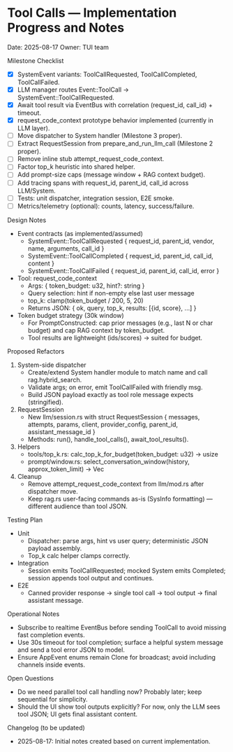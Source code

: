 # Tool Calls — Implementation Progress and Notes

Date: 2025-08-17
Owner: TUI team

Milestone Checklist
- [x] SystemEvent variants: ToolCallRequested, ToolCallCompleted, ToolCallFailed.
- [x] LLM manager routes Event::ToolCall -> SystemEvent::ToolCallRequested.
- [x] Await tool result via EventBus with correlation (request_id, call_id) + timeout.
- [x] request_code_context prototype behavior implemented (currently in LLM layer).
- [ ] Move dispatcher to System handler (Milestone 3 proper).
- [ ] Extract RequestSession from prepare_and_run_llm_call (Milestone 2 proper).
- [ ] Remove inline stub attempt_request_code_context.
- [ ] Factor top_k heuristic into shared helper.
- [ ] Add prompt-size caps (message window + RAG context budget).
- [ ] Add tracing spans with request_id, parent_id, call_id across LLM/System.
- [ ] Tests: unit dispatcher, integration session, E2E smoke.
- [ ] Metrics/telemetry (optional): counts, latency, success/failure.

Design Notes
- Event contracts (as implemented/assumed)
  - SystemEvent::ToolCallRequested { request_id, parent_id, vendor, name, arguments, call_id }
  - SystemEvent::ToolCallCompleted { request_id, parent_id, call_id, content }
  - SystemEvent::ToolCallFailed { request_id, parent_id, call_id, error }
- Tool: request_code_context
  - Args: { token_budget: u32, hint?: string }
  - Query selection: hint if non-empty else last user message
  - top_k: clamp(token_budget / 200, 5, 20)
  - Returns JSON: { ok, query, top_k, results: [{id, score}, ...] }
- Token budget strategy (30k window)
  - For PromptConstructed: cap prior messages (e.g., last N or char budget) and cap RAG context by token_budget.
  - Tool results are lightweight (ids/scores) → suited for budget.

Proposed Refactors
1) System-side dispatcher
   - Create/extend System handler module to match name and call rag.hybrid_search.
   - Validate args; on error, emit ToolCallFailed with friendly msg.
   - Build JSON payload exactly as tool role message expects (stringified).
2) RequestSession
   - New llm/session.rs with struct RequestSession { messages, attempts, params, client, provider_config, parent_id, assistant_message_id }
   - Methods: run(), handle_tool_calls(), await_tool_results().
3) Helpers
   - tools/top_k.rs: calc_top_k_for_budget(token_budget: u32) -> usize
   - prompt/window.rs: select_conversation_window(history, approx_token_limit) -> Vec<Message>
4) Cleanup
   - Remove attempt_request_code_context from llm/mod.rs after dispatcher move.
   - Keep rag.rs user-facing commands as-is (SysInfo formatting) — different audience than tool JSON.

Testing Plan
- Unit
  - Dispatcher: parse args, hint vs user query; deterministic JSON payload assembly.
  - Top_k calc helper clamps correctly.
- Integration
  - Session emits ToolCallRequested; mocked System emits Completed; session appends tool output and continues.
- E2E
  - Canned provider response → single tool call → tool output → final assistant message.

Operational Notes
- Subscribe to realtime EventBus before sending ToolCall to avoid missing fast completion events.
- Use 30s timeout for tool completion; surface a helpful system message and send a tool error JSON to model.
- Ensure AppEvent enums remain Clone for broadcast; avoid including channels inside events.

Open Questions
- Do we need parallel tool call handling now? Probably later; keep sequential for simplicity.
- Should the UI show tool outputs explicitly? For now, only the LLM sees tool JSON; UI gets final assistant content.

Changelog (to be updated)
- 2025-08-17: Initial notes created based on current implementation.
